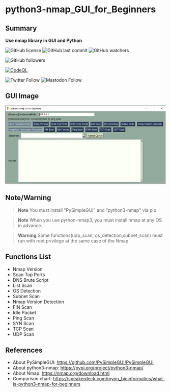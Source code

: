 # python3-nmap_GUI_for_Beginners
## Summary
__Use nmap library in GUI and Python__

![GitHub license](https://img.shields.io/github/license/myon-bioinformatics/python3nmap_GUI_for_Beginners)
![GitHub last commit](https://img.shields.io/github/last-commit/myon-bioinformatics/python3nmap_GUI_for_Beginners)
![GitHub watchers](https://img.shields.io/github/watchers/myon-bioinformatics/python3nmap_GUI_for_Beginners?style=social)

![GitHub followers](https://img.shields.io/github/followers/myon-bioinformatics?style=social)

[![CodeQL](https://github.com/myon-bioinformatics/python3nmap_GUI_for_Beginners/actions/workflows/codeql.yml/badge.svg)](https://github.com/myon-bioinformatics/python3nmap_GUI_for_Beginners/actions/workflows/codeql.yml)

![Twitter Follow](https://img.shields.io/twitter/follow/myonitbusiness?style=social)
![Mastodon Follow](https://img.shields.io/mastodon/follow/myon123?style=social)

## GUI Image
![GUI_IMAGE](GUI_IMAGE.webp)

## Note/Warning
> __Note__ You must install "PySimpleGUI" and "python3-nmap" via pip  

> **Note** When you use python-nmap3, you must install nmap at any OS in advance.  

> **Warning** Some functions(udp_scan, os_detection,subnet_scan) must run with root privilege at the same case of the Nmap.

## Functions List
- Nmap Version
- Scan Top Ports
- DNS Brute Script
- List Scan
- OS Detection
- Subnet Scan
- Nmap Version Detection
- FIN Scan
- Idle Packet
- Ping Scan
- SYN Scan
- TCP Scan
- UDP Scan

## References
- About PySimpleGUI: https://github.com/PySimpleGUI/PySimpleGUI  
- About python3-nmap: https://pypi.org/project/python3-nmap/  
- About Nmap: https://nmap.org/download.html  
- Comparison chart: https://speakerdeck.com/myon_bioinformatics/what-is-python3-nmap-for-beginners
